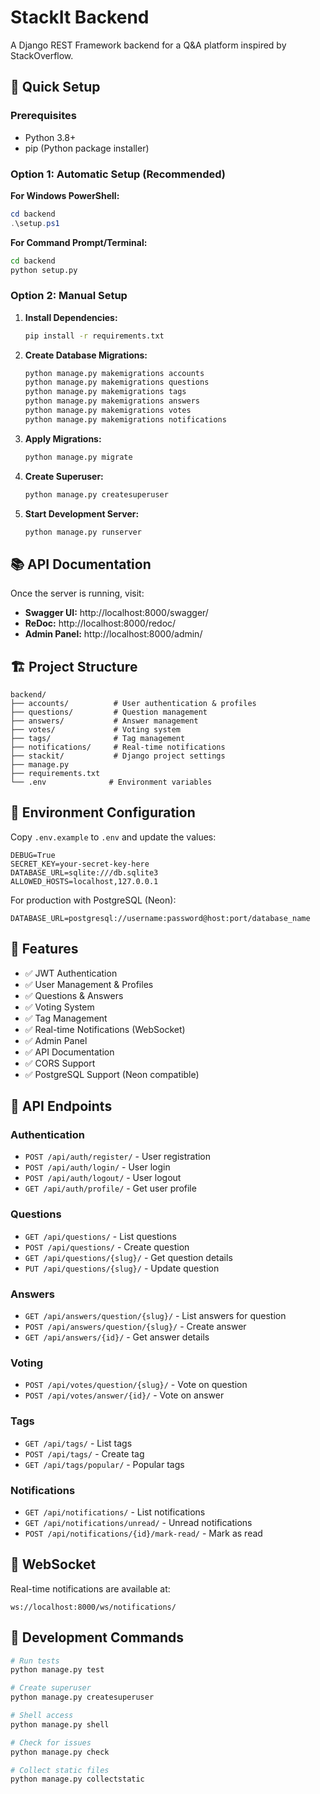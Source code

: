 # StackIt Backend

A Django REST Framework backend for a Q&A platform inspired by StackOverflow.

## 🚀 Quick Setup

### Prerequisites
- Python 3.8+
- pip (Python package installer)

### Option 1: Automatic Setup (Recommended)

**For Windows PowerShell:**
```powershell
cd backend
.\setup.ps1
```

**For Command Prompt/Terminal:**
```bash
cd backend
python setup.py
```

### Option 2: Manual Setup

1. **Install Dependencies:**
   ```bash
   pip install -r requirements.txt
   ```

2. **Create Database Migrations:**
   ```bash
   python manage.py makemigrations accounts
   python manage.py makemigrations questions
   python manage.py makemigrations tags
   python manage.py makemigrations answers
   python manage.py makemigrations votes
   python manage.py makemigrations notifications
   ```

3. **Apply Migrations:**
   ```bash
   python manage.py migrate
   ```

4. **Create Superuser:**
   ```bash
   python manage.py createsuperuser
   ```

5. **Start Development Server:**
   ```bash
   python manage.py runserver
   ```

## 📚 API Documentation

Once the server is running, visit:
- **Swagger UI:** http://localhost:8000/swagger/
- **ReDoc:** http://localhost:8000/redoc/
- **Admin Panel:** http://localhost:8000/admin/

## 🏗️ Project Structure

```
backend/
├── accounts/          # User authentication & profiles
├── questions/         # Question management
├── answers/           # Answer management
├── votes/             # Voting system
├── tags/              # Tag management
├── notifications/     # Real-time notifications
├── stackit/           # Django project settings
├── manage.py
├── requirements.txt
└── .env              # Environment variables
```

## 🔧 Environment Configuration

Copy `.env.example` to `.env` and update the values:

```env
DEBUG=True
SECRET_KEY=your-secret-key-here
DATABASE_URL=sqlite:///db.sqlite3
ALLOWED_HOSTS=localhost,127.0.0.1
```

For production with PostgreSQL (Neon):
```env
DATABASE_URL=postgresql://username:password@host:port/database_name
```

## 🌟 Features

- ✅ JWT Authentication
- ✅ User Management & Profiles
- ✅ Questions & Answers
- ✅ Voting System
- ✅ Tag Management
- ✅ Real-time Notifications (WebSocket)
- ✅ Admin Panel
- ✅ API Documentation
- ✅ CORS Support
- ✅ PostgreSQL Support (Neon compatible)

## 🔗 API Endpoints

### Authentication
- `POST /api/auth/register/` - User registration
- `POST /api/auth/login/` - User login
- `POST /api/auth/logout/` - User logout
- `GET /api/auth/profile/` - Get user profile

### Questions
- `GET /api/questions/` - List questions
- `POST /api/questions/` - Create question
- `GET /api/questions/{slug}/` - Get question details
- `PUT /api/questions/{slug}/` - Update question

### Answers
- `GET /api/answers/question/{slug}/` - List answers for question
- `POST /api/answers/question/{slug}/` - Create answer
- `GET /api/answers/{id}/` - Get answer details

### Voting
- `POST /api/votes/question/{slug}/` - Vote on question
- `POST /api/votes/answer/{id}/` - Vote on answer

### Tags
- `GET /api/tags/` - List tags
- `POST /api/tags/` - Create tag
- `GET /api/tags/popular/` - Popular tags

### Notifications
- `GET /api/notifications/` - List notifications
- `GET /api/notifications/unread/` - Unread notifications
- `POST /api/notifications/{id}/mark-read/` - Mark as read

## 🔌 WebSocket

Real-time notifications are available at:
```
ws://localhost:8000/ws/notifications/
```

## 🧪 Development Commands

```bash
# Run tests
python manage.py test

# Create superuser
python manage.py createsuperuser

# Shell access
python manage.py shell

# Check for issues
python manage.py check

# Collect static files
python manage.py collectstatic
```

